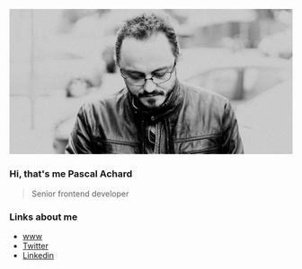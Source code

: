 ![Pascal Achard](photo-pascal-achard.jpg)
### Hi, that's me Pascal Achard
> Senior frontend developer

### Links about me
- [www](https://www.pascal-achard.me)
- [Twitter](https://twitter.com/botmaster)
- [Linkedin](http://www.linkedin.com/in/pascal-achard)


<!--
**botmaster/botmaster** is a ✨ _special_ ✨ repository because its `README.md` (this file) appears on your GitHub profile.

Here are some ideas to get you started:

- 🔭 I’m currently working on ...
- 🌱 I’m currently learning ...
- 👯 I’m looking to collaborate on ...
- 🤔 I’m looking for help with ...
- 💬 Ask me about ...
- 📫 How to reach me: ...
- 😄 Pronouns: ...
- ⚡ Fun fact: ...
-->
